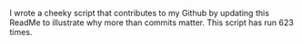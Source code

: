 I wrote a cheeky script that contributes to my Github by updating this ReadMe to illustrate why more than commits matter. This script has run 623 times.
